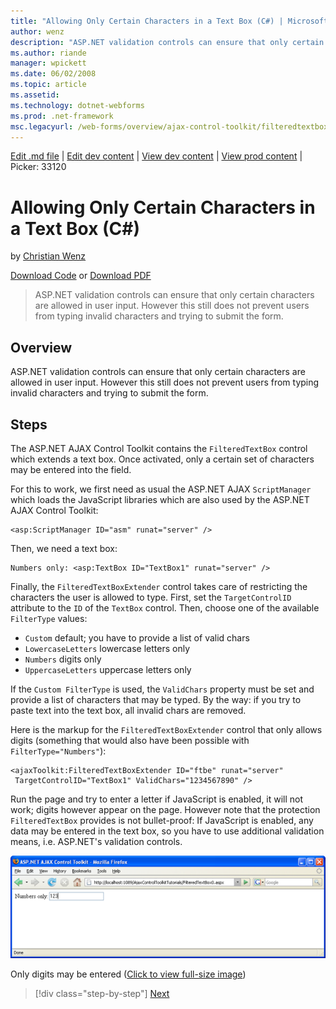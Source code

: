 ```yaml
---
title: "Allowing Only Certain Characters in a Text Box (C#) | Microsoft Docs"
author: wenz
description: "ASP.NET validation controls can ensure that only certain characters are allowed in user input. However this still does not prevent users from typing invalid..."
ms.author: riande
manager: wpickett
ms.date: 06/02/2008
ms.topic: article
ms.assetid: 
ms.technology: dotnet-webforms
ms.prod: .net-framework
msc.legacyurl: /web-forms/overview/ajax-control-toolkit/filteredtextbox/allowing-only-certain-characters-in-a-text-box-cs
---
```

[Edit .md file](C:\Projects\msc\dev\Msc.Www\Web.ASP\App_Data\github\web-forms\overview\ajax-control-toolkit\filteredtextbox\allowing-only-certain-characters-in-a-text-box-cs.md) | [Edit dev content](http://www.aspdev.net/umbraco#/content/content/edit/24820) | [View dev content](http://docs.aspdev.net/tutorials/web-forms/overview/ajax-control-toolkit/filteredtextbox/allowing-only-certain-characters-in-a-text-box-cs.html) | [View prod content](http://www.asp.net/web-forms/overview/ajax-control-toolkit/filteredtextbox/allowing-only-certain-characters-in-a-text-box-cs) | Picker: 33120

Allowing Only Certain Characters in a Text Box (C#)
====================
by [Christian Wenz](https://github.com/wenz)

[Download Code](http://download.microsoft.com/download/4/c/2/4c2def7a-0d23-4055-91f9-1f18504167d7/FilteredTextBox0.cs.zip) or [Download PDF](http://download.microsoft.com/download/b/6/a/b6ae89ee-df69-4c87-9bfb-ad1eb2b23373/filteredtextbox0CS.pdf)

> ASP.NET validation controls can ensure that only certain characters are allowed in user input. However this still does not prevent users from typing invalid characters and trying to submit the form.


## Overview

ASP.NET validation controls can ensure that only certain characters are allowed in user input. However this still does not prevent users from typing invalid characters and trying to submit the form.

## Steps

The ASP.NET AJAX Control Toolkit contains the `FilteredTextBox` control which extends a text box. Once activated, only a certain set of characters may be entered into the field.

For this to work, we first need as usual the ASP.NET AJAX `ScriptManager` which loads the JavaScript libraries which are also used by the ASP.NET AJAX Control Toolkit:

    <asp:ScriptManager ID="asm" runat="server" />

Then, we need a text box:

    Numbers only: <asp:TextBox ID="TextBox1" runat="server" />

Finally, the `FilteredTextBoxExtender` control takes care of restricting the characters the user is allowed to type. First, set the `TargetControlID` attribute to the `ID` of the `TextBox` control. Then, choose one of the available `FilterType` values:

- `Custom` default; you have to provide a list of valid chars
- `LowercaseLetters` lowercase letters only
- `Numbers` digits only
- `UppercaseLetters` uppercase letters only

If the `Custom FilterType` is used, the `ValidChars` property must be set and provide a list of characters that may be typed. By the way: if you try to paste text into the text box, all invalid chars are removed.

Here is the markup for the `FilteredTextBoxExtender` control that only allows digits (something that would also have been possible with `FilterType="Numbers"`):

    <ajaxToolkit:FilteredTextBoxExtender ID="ftbe" runat="server"
     TargetControlID="TextBox1" ValidChars="1234567890" />

Run the page and try to enter a letter if JavaScript is enabled, it will not work; digits however appear on the page. However note that the protection `FilteredTextBox` provides is not bullet-proof: If JavaScript is enabled, any data may be entered in the text box, so you have to use additional validation means, i.e. ASP.NET's validation controls.


[![Only digits may be entered](allowing-only-certain-characters-in-a-text-box-cs/_static/image2.png)](allowing-only-certain-characters-in-a-text-box-cs/_static/image1.png)

Only digits may be entered ([Click to view full-size image](allowing-only-certain-characters-in-a-text-box-cs/_static/image3.png))

>[!div class="step-by-step"] [Next](allowing-only-certain-characters-in-a-text-box-vb.md)